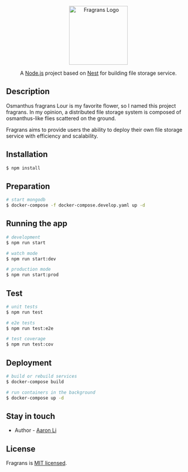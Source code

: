 <p align="center">
  <a href="https://www.oyiyio.com" target="blank"><img src="https://static.oyiyio.com/api/v1/storage/fetch/file?id=62788249cbfa850017c2d512" width="160" alt="Fragrans Logo" /></a>
</p>

<p align="center">A <a href="http://nodejs.org" target="_blank">Node.js</a> project based on <a href="https://github.com/nestjs/nest" target="_blank">Nest</a> for building file storage service.</p>

## Description

Osmanthus fragrans Lour is my favorite flower, so I named this project fragrans. In my opinion, a distributed file storage system is composed of osmanthus-like flies scattered on the ground.

Fragrans aims to provide users the ability to deploy their own file storage service with efficiency and scalability.

## Installation

```bash
$ npm install
```

## Preparation

```bash
# start mongodb
$ docker-compose -f docker-compose.develop.yaml up -d
```

## Running the app

```bash
# development
$ npm run start

# watch mode
$ npm run start:dev

# production mode
$ npm run start:prod
```

## Test

```bash
# unit tests
$ npm run test

# e2e tests
$ npm run test:e2e

# test coverage
$ npm run test:cov
```

## Deployment

```bash
# build or rebuild services
$ docker-compose build

# run containers in the background
$ docker-compose up -d
```

## Stay in touch

- Author - [Aaron Li](https://www.oyiyio.com)

## License

Fragrans is [MIT licensed](LICENSE).
